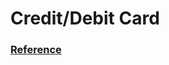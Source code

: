 # Credit/Debit Card

### [Reference](https://dasshounak.medium.com/creating-a-glassmorphic-credit-card-with-css-526e51bd9638)